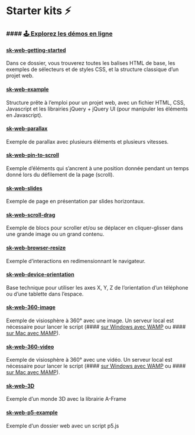 
# Starter kits ⚡️

###  #### <a href="https://starterkit.kevinvennitti.com"><strong>🕹 Explorez les démos en ligne</strong></a>



#### <a href="sk-web-getting-started/"><strong>sk-web-getting-started</strong></a>

Dans ce dossier, vous trouverez toutes les balises HTML de base, les exemples de sélecteurs et de styles CSS, et la structure classique d’un projet web.



#### <a href="sk-web-example/"><strong>sk-web-example</strong></a>

Structure prête à l’emploi pour un projet web, avec un fichier HTML, CSS, Javascript et les librairies jQuery + jQuery UI (pour manipuler les éléments en Javascript).



#### <a href="sk-web-parallax/"><strong>sk-web-parallax</strong></a>

Exemple de parallax avec plusieurs éléments et plusieurs vitesses.



#### <a href="sk-web-pin-to-scroll/"><strong>sk-web-pin-to-scroll</strong></a>

Exemple d’éléments qui s’ancrent à une position donnée pendant un temps donné lors du défilement de la page (scroll).



#### <a href="sk-web-slides/"><strong>sk-web-slides</strong></a>

Exemple de page en présentation par slides horizontaux.




#### <a href="sk-web-scroll-drag/"><strong>sk-web-scroll-drag</strong></a>

Exemple de blocs pour scroller et/ou se déplacer en cliquer-glisser dans une grande image ou un grand contenu.



#### <a href="sk-web-browser-resize/"><strong>sk-web-browser-resize</strong></a>

Exemple d’interactions en redimensionnant le navigateur.



#### <a href="sk-web-device-orientation/"><strong>sk-web-device-orientation</strong></a>

Base technique pour utiliser les axes X, Y, Z de l’orientation d’un téléphone ou d’une tablette dans l’espace.



#### <a href="sk-web-360-image/"><strong>sk-web-360-image</strong></a>

Exemple de visiosphère à 360° avec une image.
Un serveur local est nécessaire pour lancer le script (#### <a href="https://openclassrooms.com/fr/courses/918836-concevez-votre-site-web-avec-php-et-mysql/4237816-preparez-votre-environnement-de-travail#r-4443661">sur Windows avec WAMP</a> ou #### <a href="https://openclassrooms.com/fr/courses/918836-concevez-votre-site-web-avec-php-et-mysql/4237816-preparez-votre-environnement-de-travail#/id/r-4443692">sur Mac avec MAMP</a>).



#### <a href="sk-web-360-video/"><strong>sk-web-360-video</strong></a>

Exemple de visiosphère à 360° avec une vidéo.
Un serveur local est nécessaire pour lancer le script (#### <a href="https://openclassrooms.com/fr/courses/918836-concevez-votre-site-web-avec-php-et-mysql/4237816-preparez-votre-environnement-de-travail#r-4443661">sur Windows avec WAMP</a> ou #### <a href="https://openclassrooms.com/fr/courses/918836-concevez-votre-site-web-avec-php-et-mysql/4237816-preparez-votre-environnement-de-travail#/id/r-4443692">sur Mac avec MAMP</a>).



#### <a href="sk-web-3D/"><strong>sk-web-3D</strong></a>

Exemple d’un monde 3D avec la librairie A-Frame



#### <a href="sk-web-p5-example/"><strong>sk-web-p5-example</strong></a>

Exemple d’un dossier web avec un script p5.js

